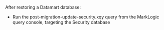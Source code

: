 After restoring a Datamart database:

* Run the post-migration-update-security.xqy query from the MarkLogic query console, targeting the Security database